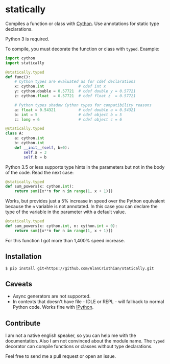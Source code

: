 # statically

Compiles a function or class with [Cython](http://www.cython.org). Use annotations for static type
declarations.

Python 3 is required.

To compile, you must decorate the function or class with `typed`. Example:

```python
import cython
import statically

@statically.typed
def func():
    # Cython types are evaluated as for cdef declarations
    x: cython.int               # cdef int x
    y: cython.double = 0.57721  # cdef double y = 0.57721
    z: cython.float  = 0.57721  # cdef float z  = 0.57721

    # Python types shadow Cython types for compatibility reasons
    a: float = 0.54321          # cdef double a = 0.54321
    b: int = 5                  # cdef object b = 5
    c: long = 6                 # cdef object c = 6

@statically.typed
class A:
    a: cython.int
    b: cython.int
    def __init__(self, b=0):
        self.a = 3
        self.b = b
```

Python 3.5 or less supports type hints in the parameters but not in the body
of the code. Read the next case:

```python
@statically.typed
def sum_powers(x: cython.int):
    return sum([x**n for n in range(1, x + 1)])
```

Works, but provides just a 5% increase in speed over the Python equivalent
because the `n` variable is not annotated. In this case you can declare
the type of the variable in the parameter with a default value.

```python
@statically.typed
def sum_powers(x: cython.int, n: cython.int = 0):
    return sum([x**n for n in range(1, x + 1)])
```

For this function I got more than 1,400% speed increase.

## Installation

```shell
$ pip install git+https://github.com/AlanCristhian/statically.git
```

## Caveats

- Async generators are not supported.
- In contexts that doesn't have file - IDLE or REPL - will fallback to normal Python code. Works fine with [IPython](http://ipython.readthedocs.io/en/stable/).

## Contribute

I am not a native english speaker, so you can help me with the documentation.
Also I am not convinced about the module name. The `typed` decorator can
compile functions or classes without type declarations.

Feel free to send me a pull request or open an issue.
